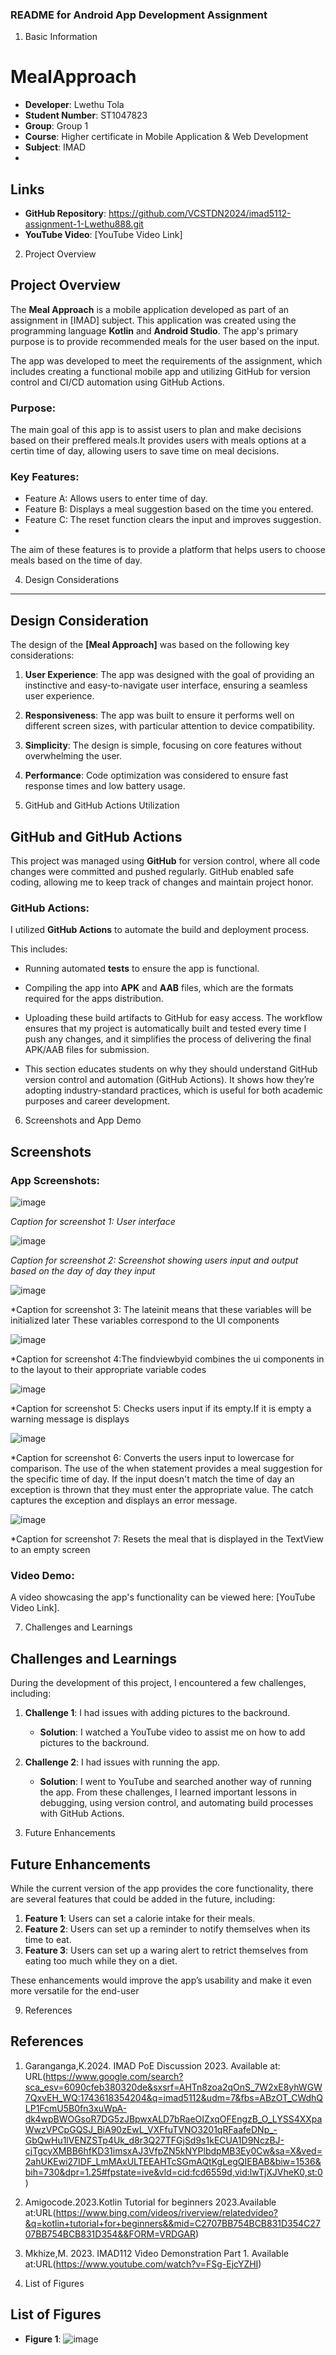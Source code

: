 
### **README for Android App Development Assignment**
1. Basic Information

# MealApproach
- **Developer**: Lwethu Tola
- **Student Number**: ST1047823
- **Group**:  Group 1
- **Course**: Higher certificate in Mobile Application & Web Development
- **Subject**: IMAD
- 
## Links
- **GitHub Repository**: https://github.com/VCSTDN2024/imad5112-assignment-1-Lwethu888.git
- **YouTube Video**: [YouTube Video Link]

2. Project Overview


## Project Overview
The **Meal Approach** is a mobile application developed as part of an assignment in [IMAD] subject. This application was created using the programming language **Kotlin** and **Android Studio**. The app's primary purpose is to provide recommended meals for the user based on the input.

The app was developed to meet the requirements of the assignment, which includes creating a functional mobile app and utilizing GitHub for version control and CI/CD automation using GitHub Actions.


### Purpose:
The main goal of this app is to assist users to plan and make decisions based on their preffered meals.It provides users with meals options at a certin time of day, allowing users to save time on meal decisions.

### Key Features:
- Feature A: Allows users to enter time of day.
- Feature B: Displays a meal suggestion based on the time you entered. 
- Feature C: The reset function clears the input and improves suggestion.
-  
The aim of these features is to provide a platform that helps users to choose meals based on the time of day.
   
4. Design Considerations
------------------------

## Design Consideration
The design of the **[Meal Approach]** was based on the following key considerations:

1. **User Experience**: The app was designed with the goal of providing an instinctive and easy-to-navigate user interface, ensuring a seamless user experience.
   
2. **Responsiveness**: The app was built to ensure it performs well on different screen sizes, with particular attention to device compatibility.
   
3. **Simplicity**: The design is simple, focusing on core features without overwhelming the user.
   
4. **Performance**: Code optimization was considered to ensure fast response times and low battery usage.


5. GitHub and GitHub Actions Utilization

## GitHub and GitHub Actions
This project was managed using **GitHub** for version control, where all code changes were committed and pushed regularly. GitHub enabled safe coding, allowing me to keep track of changes and maintain project honor.

### GitHub Actions:
I utilized **GitHub Actions** to automate the build and deployment process. 

This includes:
- Running automated **tests** to ensure the app is functional.
- Compiling the app into **APK** and **AAB** files, which are the formats required for the apps distribution.
- Uploading these build artifacts to GitHub for easy access.
The workflow ensures that my project is automatically built and tested every time I push any changes, and it simplifies the process of delivering the final APK/AAB files for submission.

- This section educates students on why they should understand GitHub version control and automation (GitHub Actions). It shows how they’re adopting industry-standard practices, which is useful for both academic purposes and career development.


6. Screenshots and App Demo


## Screenshots
### App Screenshots:

![image](https://github.com/user-attachments/assets/0162ba83-85bc-456c-a07f-bb8a811e04d9)

*Caption for screenshot 1: User interface*

![image](https://github.com/user-attachments/assets/a2f6bffb-820d-4005-b897-704c9c789a88)

*Caption for screenshot 2: Screenshot showing users input and output based on the day of day they input*

![image](https://github.com/user-attachments/assets/4e99a6e9-98c3-482a-9039-7b3e0f03799c)

*Caption for screenshot 3: The lateinit means that these variables will be initialized later
                           These variables correspond to the UI components

![image](https://github.com/user-attachments/assets/08fbb0b1-b9ef-4d64-ad0f-f39e94d5c017)

*Caption for screenshot 4:The findviewbyid combines the ui components in to the layout to their appropriate variable codes

![image](https://github.com/user-attachments/assets/619a7394-476c-4c23-bc95-5f0644517aaf)

*Caption for screenshot 5: Checks users input if its empty.If it is empty a warning message is displays

![image](https://github.com/user-attachments/assets/7382a456-0094-4c6a-a743-48ba1d1e6ca8)

*Caption for screenshot 6: Converts the users input to lowercase for comparison.
                          The use of the when statement provides a meal suggestion for the specific time of day.
                          If the input doesn't match the time of day an exception is thrown that they must enter the appropriate value.
                          The catch captures the exception and displays an error message.
                          
![image](https://github.com/user-attachments/assets/c5c7707f-afd8-483c-823a-58d44eb8f8a3)

*Caption for screenshot 7: Resets the meal that is displayed in the TextView to an empty screen

### Video Demo:
A video showcasing the app's functionality can be viewed here: [YouTube Video Link].

7. Challenges and Learnings

## Challenges and Learnings
During the development of this project, I encountered a few challenges, including:

1. **Challenge 1**: I had issues with adding pictures to the backround. 
   - **Solution**:  I watched a YouTube video to assist me on how to add pictures to the backround.
   
2. **Challenge 2**: I had issues with running the app.
   - **Solution**: I went to YouTube and searched another way of running the app.
From these challenges, I learned important lessons in debugging, using version control, and automating build processes with GitHub Actions.

8. Future Enhancements

## Future Enhancements
While the current version of the app provides the core functionality, there are several features that could be added in the future, including:
1. **Feature 1**: Users can set a calorie intake for their meals.
2. **Feature 2**: Users can set up a reminder to notify themselves when its time to eat.
3. **Feature 3**: Users can set up a waring alert to retrict themselves from eating too much while they on a diet.

These enhancements would improve the app’s usability and make it even more versatile for the end-user

9. References


## References
1. Garanganga,K.2024. IMAD PoE Discussion 2023. Available at: URL(https://www.google.com/search?sca_esv=6090cfeb380320de&sxsrf=AHTn8zoa2qOnS_7W2xE8yhWGW7QxvEH_WQ:1743618354204&q=imad5112&udm=7&fbs=ABzOT_CWdhQLP1FcmU5B0fn3xuWpA-dk4wpBWOGsoR7DG5zJBpwxALD7bRaeOIZxqOFEngzB_O_LYSS4XXpaWwzVPCpGQSJ_BiA90zEwL_VXFfuTVNO3201qRFaafeDNp_-GbQwHu1lVENZSTp4Uk_d8r3Q27TFGjSd9s1kECUA1D9NczBJ-cjTgcyXMBB6hfKD31imsxAJ3VfpZN5kNYPlbdpMB3Ey0Cw&sa=X&ved=2ahUKEwi27IDF_LmMAxULTEEAHTcSGmAQtKgLegQIEBAB&biw=1536&bih=730&dpr=1.25#fpstate=ive&vld=cid:fcd6559d,vid:lwTjXJVheK0,st:0)   
2. Amigocode.2023.Kotlin Tutorial for beginners 2023.Available at:URL(https://www.bing.com/videos/riverview/relatedvideo?&q=kotlin+tutorial+for+beginners&&mid=C2707BB754BCB831D354C2707BB754BCB831D354&&FORM=VRDGAR)
3. Mkhize,M. 2023. IMAD112 Video Demonstration Part 1. Available at:URL(https://www.youtube.com/watch?v=FSg-EjcYZHI)
  
10. List of Figures

## List of Figures
- **Figure 1**: ![image](https://github.com/user-attachments/assets/21801e74-8af0-48ee-9804-61e4e4a9fa23)
